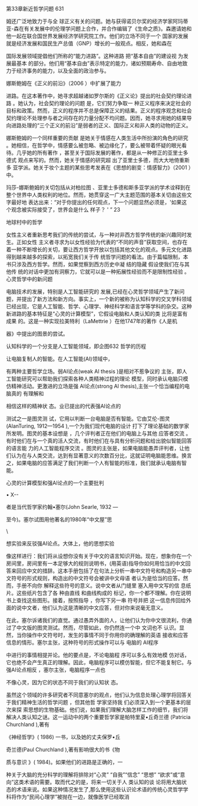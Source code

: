 第33章新近哲学问题 631

姆还广泛地致力于与全 球正义有关的问题。她与获得诺贝尔奖的经济学家阿玛蒂亚-森在有关发展中的伦理学问题上合作，并合作编辑了《生命之质》。森邀请她和他一起在联合国世界发展经济学研究院工作。他们的立场不同于一个 国家的发展就是经济发展和国民生产总值（GNP）增长的一般观点。相反，她和森在

国际发展领域提倡他们所称的“能力进路”。这种进路 把“基本自由”的建设视 为发展最基本 的部分。他们用“基本自由”表示特定的能力，诸如预期寿命、自由地致力于经济事务的能力，以及全面的政治参与。

娜斯鲍姆在《正义的前沿》（2006 ）中扩展了能力

进路。在这本著作中，她寻求超越诸如罗尔斯的《正义论》提出的社会契约理论进路 。她认为，社会契约理论的问题 是，它们努力争取一 种正义程序来决定社会的目标和政策。然而，正义的程序并不总是保障正义的结果。正义的程序观念和社会契约理论不处理参与者之间存在的力量分配不均问题。因而，她寻求用她的结果导 向进路处理的“三个正义的前沿”是弱者的正义、国际正义和非人类的动物的正义。

娜斯鲍姆的一个同样重要的贡献 是她关于情感在人类生活中所扮演的角色的研究 。她相信，在哲学中，情感要么被忽略、被边缘化了，要么被带着怀疑的眼光看待。几乎她的所有著作 ，甚至关于国际发展的著作，都是从一种修正的亚里士多德式 观点来写的。然而，她关于情感的研究超 出了亚里士多德，而大大地倚重斯多 亚学派。她关于妆个主题的某些思考发表在《思想的剧变：情感智力》（2001 ）中。

玛莎-娜斯鲍姆的关切包括从对柏拉图 、亚里士多德和斯多亚学派的学术诠释到在整个世界中人类权利的地位。然而，她贯穿这一广大主题范围的基本关切由这些文字最好地 表达出来：“对于你提出的任何观点，下一个问题显然必须是，'如果这个观念被实际接受了，世界会是什么 样子？ ' ” 23

地球村中的哲学

女性主义者重新思考我们的传统的尝试，与一种对非西方哲学传统的新兴趣同时发生。正如女性 主义者寻求为以女性经验为代表的“不同的声音”获取空间，也存在着一种不断增长的关切，要让西方哲学开放以包括其他文化的观点。多元文化进路得到越来越多的探索，以拓宽我们关于传 统哲学问题的看法。由于篇幅限制，本书只涉及西方哲学。然而，如果觉察到西方历史中凝 结的隐藏 假设使我们在与其他传 统的对话中更加有洞察力，它就可以是一种拓展性经验而不是限制性经验 。心灵哲学中的新问题

电脑技术的发展，特别是人工智能研究的 发展,已经在心灵哲学领域产生了新问题，并提出了新方法和新方向。事实上，一个新的被称为认知科学的交叉学科领域已经出现，它是人工智能、哲学、心理学、神经科学和语言学等学科的杂交。这种新进路的基本特征是“心灵的计算模型”，它假设电脑和人类认知的类 比将是富有成果 的。这是一种实现拉美特利（LaMettrie ）在他1747年的著作《人是机

器》中提出的图景的尝试。

认知科学的一个分支是人工智能领域，即企图632 哲学的历程

让电脑复制人的智能。在人工智能(AI)领域中，

有两种主要哲学立场。弱AI论点(weak  AI thesis )是相对不惹争议的 主张，即人工智能研究可以帮助我们探索各种人类精神过程的理论 模型，同时承认电脑只模仿精神活动。更激进的立场是强 AI论点(strong AI thesis),主张一个恰当编程的电脑真的 有理解和

相信这样的精神状 态。业已提出的代表强AI论点的

测试之一是图灵测 试，它用以判断一台电脑是否有智能。它由艾伦-图灵(AlanTuring,  1912—1954 ),一个为我们现代电脑的设计 打下了理论基础的数学家所发明。图灵的基本设想是 ，几个评判者正在他们的电脑上与其他 应答者交流 。有时他们在与一个真的活人交流，有时他们在与具有分析问题和给出貌似智能回答的语言能 力的人工智能程序交流 。图灵的主张是，如果电脑能愚弄评判者，让他们认为在与人类交流，达到有显著意义的次数百分比，这就证明电脑能思维。换言之，如果电脑的应答满足了我们判断一个人有智能的标准，我们就承认电脑有智能。

心灵的计算模型和强AI论点的一个主要批判

• X--

者是当代哲学家约翰•塞尔(John Searle, 1932 —

至今)。塞尔试图用他著名的1980年“中文屋”思

\

想实验来反驳强AI论点。大体上，他的思想实验

像这样进行：我们将从设想你没有关于中文的语言知识开始。现在，想象你在一个 房间里，房间里有一本足够大的规则说明书，(用英语)指导你如何用恰当的中文回答来回应中文的措辞。这本手册包括了在句法上分析一串中文符号和构造另一串中 文符号的形式规则，构造出的中文符号会被讲中文母语 者认为是恰当的应答。然而，手册不向你 解释这些符号的意义。说中文者从门缝里 塞入用中文写的信 息纸片。这些纸片包含了各 种由直线 和曲线构成的 标记，你一个都不理解。你在说明书上查找这些图形。接着，按照指导 ，你写下另一串 符号并把 这一信息传回给外面的说中文者，他们认为这是清晰的中文应答，但对你来说毫无意义。

在此，塞尔诉诸我们的直觉。通过愚弄外面的人，让他们认为你中文很流利，你通过了中文版的图灵测试。然而，尽管如此，你仍然连一个中 文词也不 认识。显然，当你操作中文符号时，发生的事情不同于你用你的确理解的英语 接收和应答信息的情形。塞尔主张，这种符号的形式操作可以与 电脑的 AI程序

中进行的事情相提并论。他的要点是，不论电脑程 序可以多么有效地模 仿对话，它也绝不会产生真正的理解。因此，电脑程序可以模仿智能，但它不能复制它。与强AI论点相反 ，塞尔主张，电脑程序一点也

不像心灵，因为它的状态不同于我们的认知状 态。

虽然这个领域的许多研究者不同意塞尔的观点，他们认为信息处理心理学将回答关于我们精神生活的哲学问题 ，但其他哲 学家坚持我 们必须深入到一个更基本的层次来探 索思想的生物基础。他们说，如果我们理解大脑怎样工作的细节，我们将解决人类认知之谜。这一运动中的两个重要哲学家是帕特里夏•丘奇兰德 (Patricia  Churchland ),著有

《神经哲学》( 1986) 一书，以及她的丈夫保罗•丘

奇兰德(Paul Churchland  ),著有影响很大的书《物

质与意识 》( 1984)。如果他们的进路是正确的，一

种关于大脑的充分科学的理解将排除对“心灵” “自我”“信念” “思想” “欲求”或“意向”这类术语的需要。取而代之的是，将来一切关于人 类认知的谈 论将用大脑状态的术语来说。如果这种情况发生了,那么使用这些认识论术语的传统心灵哲学学科将作为“民间心理学”被抛在一边，就像医学已经取消